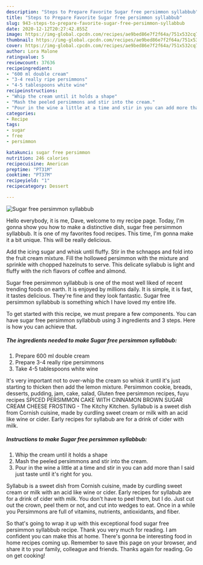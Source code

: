 ```yaml
---
description: "Steps to Prepare Favorite Sugar free persimmon syllabbub"
title: "Steps to Prepare Favorite Sugar free persimmon syllabbub"
slug: 943-steps-to-prepare-favorite-sugar-free-persimmon-syllabbub
date: 2020-12-12T20:27:42.855Z
image: https://img-global.cpcdn.com/recipes/ae9bed86e7f2f64a/751x532cq70/sugar-free-persimmon-syllabbub-recipe-main-photo.jpg
thumbnail: https://img-global.cpcdn.com/recipes/ae9bed86e7f2f64a/751x532cq70/sugar-free-persimmon-syllabbub-recipe-main-photo.jpg
cover: https://img-global.cpcdn.com/recipes/ae9bed86e7f2f64a/751x532cq70/sugar-free-persimmon-syllabbub-recipe-main-photo.jpg
author: Lora Malone
ratingvalue: 5
reviewcount: 37636
recipeingredient:
- "600 ml double cream"
- "3-4 really ripe persimmons"
- "4-5 tablespoons white wine"
recipeinstructions:
- "Whip the cream until it holds a shape"
- "Mash the peeled persimmons and stir into the cream."
- "Pour in the wine a little at a time and stir in you can add more than I said just taste until it&#39;s right for you."
categories:
- Recipe
tags:
- sugar
- free
- persimmon

katakunci: sugar free persimmon 
nutrition: 246 calories
recipecuisine: American
preptime: "PT31M"
cooktime: "PT37M"
recipeyield: "1"
recipecategory: Dessert

---
```



![Sugar free persimmon syllabbub](https://img-global.cpcdn.com/recipes/ae9bed86e7f2f64a/751x532cq70/sugar-free-persimmon-syllabbub-recipe-main-photo.jpg)

Hello everybody, it is me, Dave, welcome to my recipe page. Today, I'm gonna show you how to make a distinctive dish, sugar free persimmon syllabbub. It is one of my favorites food recipes. This time, I'm gonna make it a bit unique. This will be really delicious.

Add the icing sugar and whisk until fluffy. Stir in the schnapps and fold into the fruit cream mixture. Fill the hollowed persimmon with the mixture and sprinkle with chopped hazelnuts to serve. This delicate syllabub is light and fluffy with the rich flavors of coffee and almond.

Sugar free persimmon syllabbub is one of the most well liked of recent trending foods on earth. It is enjoyed by millions daily. It is simple, it is fast, it tastes delicious. They're fine and they look fantastic. Sugar free persimmon syllabbub is something which I have loved my entire life.


To get started with this recipe, we must prepare a few components. You can have sugar free persimmon syllabbub using 3 ingredients and 3 steps. Here is how you can achieve that.

<!--inarticleads1-->

##### The ingredients needed to make Sugar free persimmon syllabbub:

1. Prepare 600 ml double cream
1. Prepare 3-4 really ripe persimmons
1. Take 4-5 tablespoons white wine


It&#39;s very important not to over-whip the cream so whisk it until it&#39;s just starting to thicken then add the lemon mixture. Persimmon cookie, breads, desserts, pudding, jam, cake, salad, Gluten free persimmon recipes, fuyu recipes SPICED PERSIMMON CAKE WITH CINNAMON BROWN SUGAR CREAM CHEESE FROSTING - The Kitchy Kitchen. Syllabub is a sweet dish from Cornish cuisine, made by curdling sweet cream or milk with an acid like wine or cider. Early recipes for syllabub are for a drink of cider with milk. 

<!--inarticleads2-->

##### Instructions to make Sugar free persimmon syllabbub:

1. Whip the cream until it holds a shape
1. Mash the peeled persimmons and stir into the cream.
1. Pour in the wine a little at a time and stir in you can add more than I said just taste until it&#39;s right for you.


Syllabub is a sweet dish from Cornish cuisine, made by curdling sweet cream or milk with an acid like wine or cider. Early recipes for syllabub are for a drink of cider with milk. You don&#39;t have to peel them, but I do. Just cut out the crown, peel them or not, and cut into wedges to eat. Once in a while you Persimmons are full of vitamins, nutrients, antioxidants, and fiber. 

So that's going to wrap it up with this exceptional food sugar free persimmon syllabbub recipe. Thank you very much for reading. I am confident you can make this at home. There's gonna be interesting food in home recipes coming up. Remember to save this page on your browser, and share it to your family, colleague and friends. Thanks again for reading. Go on get cooking!
